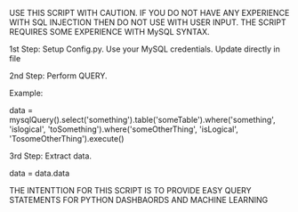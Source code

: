 USE THIS SCRIPT WITH CAUTION. IF YOU DO NOT HAVE ANY EXPERIENCE WITH SQL INJECTION THEN DO NOT USE WITH USER INPUT. THE SCRIPT REQUIRES SOME EXPERIENCE WITH MySQL SYNTAX.

1st Step: Setup Config.py. Use your MySQL credentials. Update directly in file

2nd Step: Perform QUERY.

Example:

data = mysqlQuery().select('something').table('someTable').where('something', 'islogical', 'toSomething').where('someOtherThing', 'isLogical', 'TosomeOtherThing').execute()

3rd Step: Extract data.

data = data.data

THE INTENTTION FOR THIS SCRIPT IS TO PROVIDE EASY QUERY STATEMENTS FOR PYTHON DASHBAORDS AND MACHINE LEARNING
